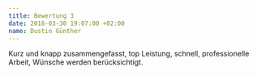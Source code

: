 ```yaml
---
title: Bewertung 3
date: 2018-03-30 19:07:00 +02:00
name: Dustin Günther
---
```


Kurz und knapp zusammengefasst, top Leistung, schnell, professionelle Arbeit, Wünsche werden berücksichtigt.